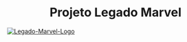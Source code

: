<h1 align="center">Projeto Legado Marvel</h1>
<a href="https://imgbb.com/"><img src="https://i.ibb.co/BjCwKq2/Legado-Marvel-Logo.jpg" alt="Legado-Marvel-Logo" border="0"></a>

